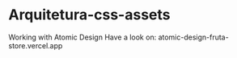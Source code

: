 # Arquitetura-css-assets
 Working with Atomic Design
Have a look on: atomic-design-fruta-store.vercel.app
